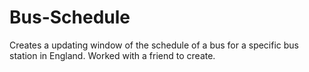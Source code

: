 # Bus-Schedule
Creates a updating window of the schedule of a bus for a specific bus station in England. Worked with a friend to create.
